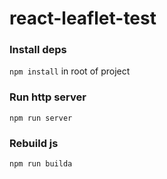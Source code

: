 # react-leaflet-test

### Install deps

`npm install` in root of project

### Run http server

`npm run server`

### Rebuild js

`npm run builda`

